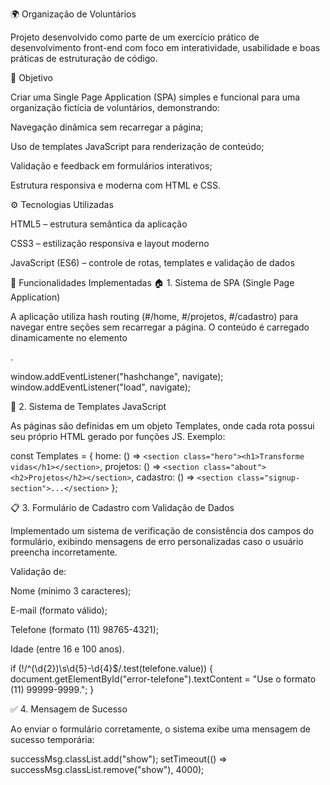 🌍 Organização de Voluntários

Projeto desenvolvido como parte de um exercício prático de desenvolvimento front-end com foco em interatividade, usabilidade e boas práticas de estruturação de código.

🧩 Objetivo

Criar uma Single Page Application (SPA) simples e funcional para uma organização fictícia de voluntários, demonstrando:

Navegação dinâmica sem recarregar a página;

Uso de templates JavaScript para renderização de conteúdo;

Validação e feedback em formulários interativos;

Estrutura responsiva e moderna com HTML e CSS.

⚙️ Tecnologias Utilizadas

HTML5 – estrutura semântica da aplicação

CSS3 – estilização responsiva e layout moderno

JavaScript (ES6) – controle de rotas, templates e validação de dados

🧭 Funcionalidades Implementadas
🏠 1. Sistema de SPA (Single Page Application)

A aplicação utiliza hash routing (#/home, #/projetos, #/cadastro) para navegar entre seções sem recarregar a página.
O conteúdo é carregado dinamicamente no elemento <main id="app">.

window.addEventListener("hashchange", navigate);
window.addEventListener("load", navigate);

🧱 2. Sistema de Templates JavaScript

As páginas são definidas em um objeto Templates, onde cada rota possui seu próprio HTML gerado por funções JS.
Exemplo:

const Templates = {
  home: () => `<section class="hero"><h1>Transforme vidas</h1></section>`,
  projetos: () => `<section class="about"><h2>Projetos</h2></section>`,
  cadastro: () => `<section class="signup-section">...</section>`
};

📋 3. Formulário de Cadastro com Validação de Dados

Implementado um sistema de verificação de consistência dos campos do formulário, exibindo mensagens de erro personalizadas caso o usuário preencha incorretamente.

Validação de:

Nome (mínimo 3 caracteres);

E-mail (formato válido);

Telefone (formato (11) 98765-4321);

Idade (entre 16 e 100 anos).

if (!/^\(\d{2}\)\s\d{5}-\d{4}$/.test(telefone.value)) {
  document.getElementById("error-telefone").textContent = "Use o formato (11) 99999-9999.";
}

✅ 4. Mensagem de Sucesso

Ao enviar o formulário corretamente, o sistema exibe uma mensagem de sucesso temporária:

successMsg.classList.add("show");
setTimeout(() => successMsg.classList.remove("show"), 4000);
